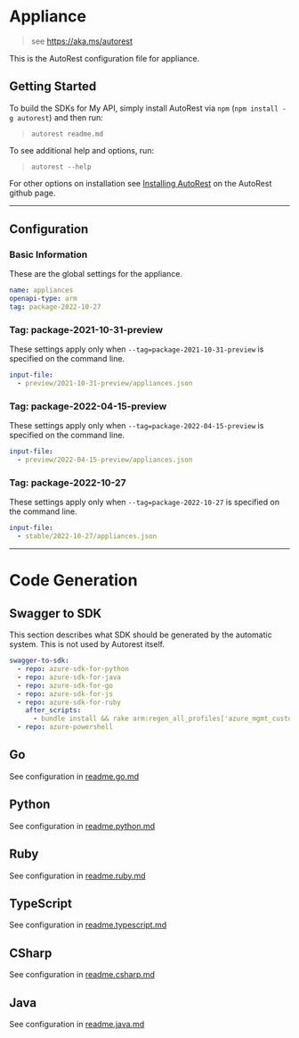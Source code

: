 # Appliance

> see https://aka.ms/autorest

This is the AutoRest configuration file for appliance.

## Getting Started

To build the SDKs for My API, simply install AutoRest via `npm` (`npm install -g autorest`) and then run:

> `autorest readme.md`

To see additional help and options, run:

> `autorest --help`

For other options on installation see [Installing AutoRest](https://aka.ms/autorest/install) on the AutoRest github page.

---

## Configuration

### Basic Information

These are the global settings for the appliance.

```yaml
name: appliances
openapi-type: arm
tag: package-2022-10-27
```

### Tag: package-2021-10-31-preview

These settings apply only when `--tag=package-2021-10-31-preview` is specified on the command line.

```yaml $(tag) == 'package-2021-10-31-preview'
input-file:
  - preview/2021-10-31-preview/appliances.json
```

### Tag: package-2022-04-15-preview

These settings apply only when `--tag=package-2022-04-15-preview` is specified on the command line.

```yaml $(tag) == 'package-2022-04-15-preview'
input-file:
  - preview/2022-04-15-preview/appliances.json
```

### Tag: package-2022-10-27

These settings apply only when `--tag=package-2022-10-27` is specified on the command line.

```yaml $(tag) == 'package-2022-10-27'
input-file:
  - stable/2022-10-27/appliances.json
```

---

# Code Generation

## Swagger to SDK

This section describes what SDK should be generated by the automatic system.
This is not used by Autorest itself.

```yaml $(swagger-to-sdk)
swagger-to-sdk:
  - repo: azure-sdk-for-python
  - repo: azure-sdk-for-java
  - repo: azure-sdk-for-go
  - repo: azure-sdk-for-js
  - repo: azure-sdk-for-ruby
    after_scripts:
      - bundle install && rake arm:regen_all_profiles['azure_mgmt_customLocation']
  - repo: azure-powershell
```

## Go

See configuration in [readme.go.md](./readme.go.md)

## Python

See configuration in [readme.python.md](./readme.python.md)

## Ruby

See configuration in [readme.ruby.md](./readme.ruby.md)

## TypeScript

See configuration in [readme.typescript.md](./readme.typescript.md)

## CSharp

See configuration in [readme.csharp.md](./readme.csharp.md)

## Java

See configuration in [readme.java.md](./readme.java.md)
